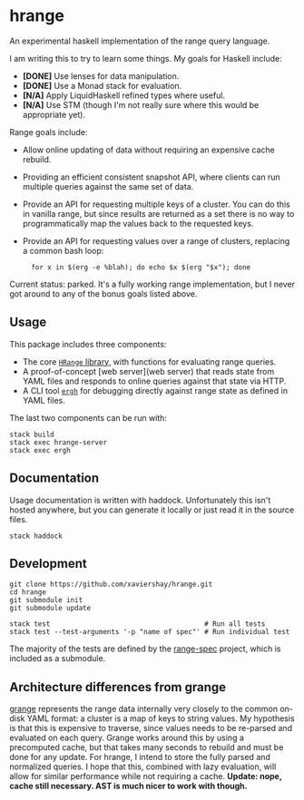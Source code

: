 hrange
======

An experimental haskell implementation of the range query language.

I am writing this to try to learn some things. My goals for Haskell include:

* **[DONE]** Use lenses for data manipulation.
* **[DONE]** Use a Monad stack for evaluation.
* **[N/A]** Apply LiquidHaskell refined types where useful.
* **[N/A]** Use STM (though I'm not really sure where this would be appropriate
  yet).

Range goals include:

* Allow online updating of data without requiring an expensive cache rebuild.
* Providing an efficient consistent snapshot API, where clients can run
  multiple queries against the same set of data.
* Provide an API for requesting multiple keys of a cluster. You can do this in
  vanilla range, but since results are returned as a set there is no way to
  programmatically map the values back to the requested keys.
* Provide an API for requesting values over a range of clusters, replacing a
  common bash loop:

        for x in $(erg -e %blah); do echo $x $(erg "$x"); done

Current status: parked. It's a fully working range implementation, but I
never got around to any of the bonus goals listed above.

## Usage

This package includes three components:

* The core [`HRange` library](src/Hrange.hs), with functions for evaluating
  range queries.
* A proof-of-concept [web server](web server) that reads state from YAML files
  and responds to online queries against that state via HTTP.
* A CLI tool [`ergh`](cli/Main.hs) for debugging directly against range state
  as defined in YAML files.

The last two components can be run with:

    stack build
    stack exec hrange-server
    stack exec ergh

## Documentation

Usage documentation is written with haddock. Unfortunately this isn't hosted
anywhere, but you can generate it locally or just read it in the source files.

    stack haddock

## Development

    git clone https://github.com/xaviershay/hrange.git
    cd hrange
    git submodule init
    git submodule update

    stack test                                      # Run all tests
    stack test --test-arguments '-p "name of spec"' # Run individual test

The majority of the tests are defined by the
[range-spec](https://github.com/square/range-spec) project, which is included
as a submodule.

## Architecture differences from grange

[grange](https://github.com/square/grange) represents the range data internally
very closely to the common on-disk YAML format: a cluster is a map of keys to
string values. My hypothesis is that this is expensive to traverse, since
values needs to be re-parsed and evaluated on each query. Grange works around
this by using a precomputed cache, but that takes many seconds to rebuild and
must be done for any update. For hrange, I intend to store the fully parsed and
normalized queries. I hope that this, combined with lazy evaluation, will allow
for similar performance while not requiring a cache. **Update: nope, cache
still necessary. AST is much nicer to work with though.**
